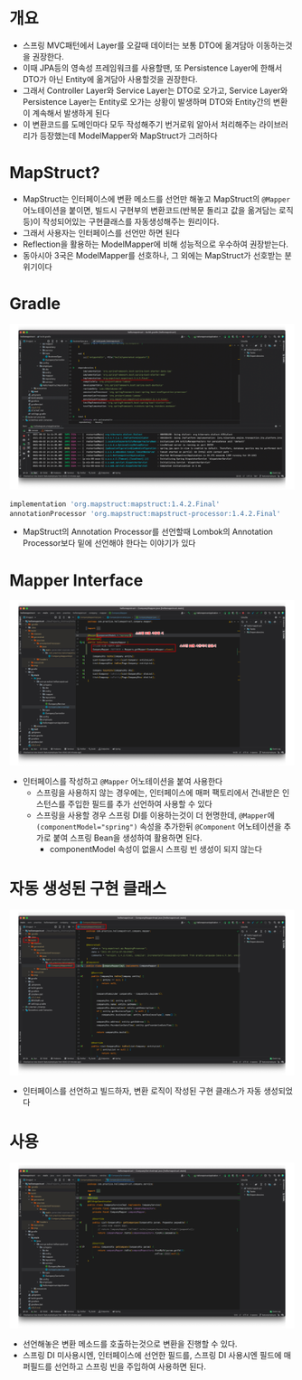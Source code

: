 # 개요

- 스프링 MVC패턴에서 Layer를 오갈때 데이터는 보통 DTO에 옮겨담아 이동하는것을 권장한다.
- 이때 JPA등의 영속성 프레임워크를 사용할땐, 또 Persistence Layer에 한해서 DTO가 아닌 Entity에 옮겨담아 사용할것을 권장한다.
- 그래서 Controller Layer와 Service Layer는 DTO로 오가고, Service Layer와 Persistence Layer는 Entity로 오가는 상황이 발생하며 DTO와 Entity간의 변환이 계속해서 발생하게 된다
- 이 변환코드를 도메인마다 모두 작성해주기 번거로워 알아서 처리해주는 라이브러리가 등장했는데 ModelMapper와 MapStruct가 그러하다

# MapStruct?

- MapStruct는 인터페이스에 변환 메소드를 선언만 해놓고 MapStruct의 `@Mapper` 어노테이션을 붙이면, 빌드시 구현부의 변환코드(반복문 돌리고 값을 옮겨담는 로직 등)이 작성되어있는 구현클래스를 자동생성해주는 원리이다.
- 그래서 사용자는 인터페이스를 선언만 하면 된다
- Reflection을 활용하는 ModelMapper에 비해 성능적으로 우수하여 권장받는다.
- 동아시아 3국은 ModelMapper를 선호하나, 그 외에는 MapStruct가 선호받는 분위기이다

# Gradle

![img.png](img.png)

```bash
implementation 'org.mapstruct:mapstruct:1.4.2.Final'
annotationProcessor 'org.mapstruct:mapstruct-processor:1.4.2.Final'
```

- MapStruct의 Annotation Processor를 선언할때 Lombok의 Annotation Processor보다 밑에 선언해야 한다는 이야기가 있다

# Mapper Interface

![img_2.png](img_2.png)

- 인터페이스를 작성하고 `@Mapper` 어노테이션을 붙여 사용한다
    - 스프링을 사용하지 않는 경우에는, 인터페이스에 매퍼 팩토리에서 건내받은 인스턴스를 주입한 필드를 추가 선언하여 사용할 수 있다
    - 스프링을 사용할 경우 스프링 DI를 이용하는것이 더 현명한데, `@Mapper`에 `(componentModel="spring")` 속성을 추가한뒤 `@Component` 어노테이션을 추가로 붙여 스프링 Bean을 생성하여 활용하면 된다.
        - componentModel 속성이 없을시 스프링 빈 생성이 되지 않는다

# 자동 생성된 구현 클래스

![img_1.png](img_1.png)

- 인터페이스를 선언하고 빌드하자, 변환 로직이 작성된 구현 클래스가 자동 생성되었다

# 사용

![img_3.png](img_3.png)

- 선언해놓은 변환 메소드를 호출하는것으로 변환을 진행할 수 있다.
- 스프링 DI 미사용시엔, 인터페이스에 선언한 필드를, 스프링 DI 사용시엔 필드에 매퍼필드를 선언하고 스프링 빈을 주입하여 사용하면 된다.